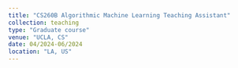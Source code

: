 ```yaml
---
title: "CS260B Algorithmic Machine Learning Teaching Assistant"
collection: teaching
type: "Graduate course"
venue: "UCLA, CS"
date: 04/2024-06/2024
location: "LA, US"
---
```

